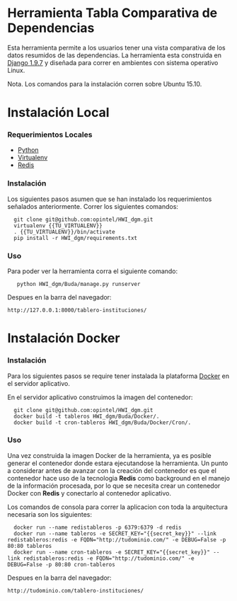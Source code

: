 # Herramienta Tabla Comparativa de Dependencias
Esta herramienta permite a los usuarios tener una vista comparativa de los datos resumidos de las dependencias.
La herramienta esta construida en [Django 1.9.7](https://docs.djangoproject.com/en/1.9/) y diseñada para correr en ambientes
con sistema operativo Linux.

Nota. Los comandos para la instalación corren sobre Ubuntu 15.10.

# Instalación Local

### Requerimientos Locales
- [Python](https://www.python.org/download/releases/2.7/)
- [Virtualenv](https://virtualenv.pypa.io/en/stable/)
- [Redis](http://redis.io/)

### Instalación
Los siguientes pasos asumen que se han instalado los requerimientos señalados anteriormente. Correr los siguientes comandos:
```shell
  git clone git@github.com:opintel/HWI_dgm.git
  virtualenv {{TU_VIRTUALENV}}
  . {{TU_VIRTUALENV}}/bin/activate
  pip install -r HWI_dgm/requirements.txt
```

### Uso
Para poder ver la herramienta corra el siguiente comando:
```
   python HWI_dgm/Buda/manage.py runserver
```
Despues en la barra del navegador:
```
http://127.0.0.1:8000/tablero-instituciones/
```

# Instalación Docker
### Instalación
Para los siguientes pasos se require tener instalada la plataforma [Docker](https://www.docker.com/products/overview) en el servidor aplicativo.

En el servidor aplicativo construimos la imagen del contenedor:
```
  git clone git@github.com:opintel/HWI_dgm.git
  docker build -t tableros HWI_dgm/Buda/Docker/.
  docker build -t cron-tableros HWI_dgm/Buda/Docker/Cron/.
```
### Uso
Una vez construida la imagen Docker de la herramienta, ya es posible generar el contenedor donde estara ejecutandose la herramienta. Un punto a considerar antes de avanzar con la creación del contenedor es que el contenedor hace uso de la tecnologia **Redis** como background en el manejo de la información procesada, por lo que se necesita crear un contenedor Docker con **Redis** y conectarlo al contenedor aplicativo.

Los comandos de consola para correr la aplicacion con toda la arquitectura necesaria son los siguientes:
```
  docker run --name redistableros -p 6379:6379 -d redis
  docker run --name tableros -e SECRET_KEY="{{secret_key}}" --link redistableros:redis -e FQDN="http://tudominio.com/" -e DEBUG=False -p 80:80 tableros
  docker run --name cron-tableros -e SECRET_KEY="{{secret_key}}" --link redistableros:redis -e FQDN="http://tudominio.com/" -e DEBUG=False -p 80:80 cron-tableros
```

Despues en la barra del navegador:
```
http://tudominio.com/tablero-instituciones/
```
